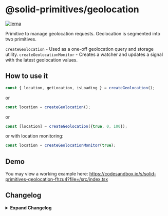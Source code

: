 # @solid-primitives/geolocation

[![lerna](https://img.shields.io/badge/maintained%20with-lerna-cc00ff.svg)](https://lerna.js.org/)

Primitive to manage geolocation requests. Geolocation is segmented into two primitives.

`createGeolocation` - Used as a one-off geolocation query and storage utility.
`createGeolocationMonitor` - Creates a watcher and updates a signal with the latest geolocation values.

## How to use it

```ts
const { location, getLocation, isLoading } = createGeolocation();
```

or

```ts
const location = createGeolocation();
```

or

```ts
const [location] = createGeolocation({true, 0, 100});
```

or with location monitoring:

```ts
const location = createGeolocationMonitor(true);
```

## Demo

You may view a working example here: https://codesandbox.io/s/solid-primitives-geolocation-fhzu4?file=/src/index.tsx

## Changelog

<details>
<summary><b>Expand Changelog</b></summary>

0.0.100

Pulling an early release of the package together and preparing for 1.0.0 release. No changes.

1.0.0

Added testing, improved types, changed name of createGeolocationWatcher to createGeolocationMonitor.

</details>
